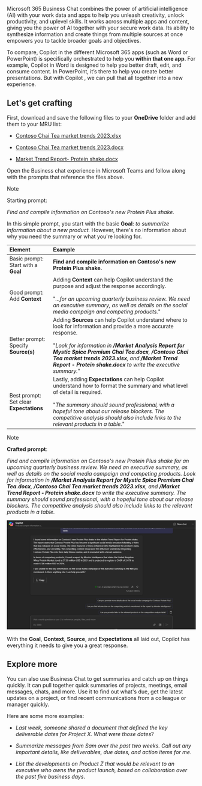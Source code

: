 
Microsoft 365 Business Chat combines the power of artificial intelligence (AI) with your work data and apps to help you unleash creativity, unlock productivity, and uplevel skills. It works across multiple apps and content, giving you the power of AI together with your secure work data. Its ability to synthesize information and create things from multiple sources at once empowers you to tackle broader goals and objectives.

To compare, Copilot in the different Microsoft 365 apps (such as Word or PowerPoint) is specifically orchestrated to help you **within that one app**. For example, Copilot in Word is designed to help you better draft, edit, and consume content. In PowerPoint, it’s there to help you create better presentations. But with Copilot , we can pull that all together into a new experience.

## Let's get crafting

First, download and save the following files to your **OneDrive** folder and add them to your MRU list:

- [Contoso Chai Tea market trends 2023.xlsx](https://go.microsoft.com/fwlink/?linkid=2268822)

- [Contoso Chai Tea market trends 2023.docx](https://go.microsoft.com/fwlink/?linkid=2269122)

- [Market Trend Report- Protein shake.docx](https://go.microsoft.com/fwlink/?linkid=2268827)

Open the Business chat experience in Microsoft Teams and follow along with the prompts that reference the files above.

> [!NOTE]
> Starting prompt:
>
> _Find and compile information on Contoso's new Protein Plus shake._

In this simple prompt, you start with the basic **Goal**: _to summarize information about a new product._ However, there's no information about why you need the summary or what you're looking for.

| Element | Example |
| :------ | :------- |
| Basic prompt: <br>Start with a **Goal** | **Find and compile information on Contoso's new Protein Plus shake.** |
| Good prompt: <br>Add **Context** | Adding **Context** can help Copilot understand the purpose and adjust the response accordingly.<br><br>"_...for an upcoming quarterly business review. We need an executive summary, as well as details on the social media campaign and competing products._" |
| Better prompt: <br>Specify **Source(s)** | Adding **Sources** can help Copilot understand where to look for information and provide a more accurate response.<br><br>"_Look for information in **/Market Analysis Report for Mystic Spice Premium Chai Tea.docx**, **/Contoso Chai Tea market trends 2023.xlsx**, and **/Market Trend Report - Protein shake.docx** to write the executive summary._" |
| Best prompt: <br>Set clear **Expectations** | Lastly, adding **Expectations** can help Copilot understand how to format the summary and what level of detail is required.<br><br>"_The summary should sound professional, with a hopeful tone about our release blockers. The competitive analysis should also include links to the relevant products in a table._" |

> [!NOTE]
> **Crafted prompt**:
>
> _Find and compile information on Contoso's new Protein Plus shake for an upcoming quarterly business review. We need an executive summary, as well as details on the social media campaign and competing products. Look for information in **/Market Analysis Report for Mystic Spice Premium Chai Tea.docx**, **/Contoso Chai Tea market trends 2023.xlsx**, and **/Market Trend Report - Protein shake.docx** to write the executive summary. The summary should sound professional, with a hopeful tone about our release blockers. The competitive analysis should also include links to the relevant products in a table._

[![Screenshot of the results of the crafted prompt using the Copilot chat experience in Teams. ](../media/copilot-chat-results-teams.png)](../media/copilot-chat-results-teams.png#lightbox)

With the **Goal**, **Context**, **Source**, and **Expectations** all laid out, Copilot has everything it needs to give you a great response.

## Explore more

You can also use Business Chat to get summaries and catch up on things quickly. It can pull together quick summaries of projects, meetings, email messages, chats, and more. Use it to find out what's due, get the latest updates on a project, or find recent communications from a colleague or manager quickly.

Here are some more examples:

- _Last week, someone shared a document that defined the key deliverable dates for Project X. What were those dates_?

- _Summarize messages from Sam over the past two weeks. Call out any important details, like deliverables, due dates, and action items for me_.

- _List the developments on Product Z that would be relevant to an executive who owns the product launch, based on collaboration over the past five business days_.